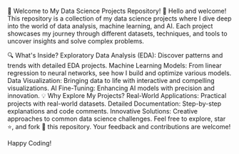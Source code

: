 🌟 Welcome to My Data Science Projects Repository! 🌟
Hello and welcome! This repository is a collection of my data science projects where I dive deep into the world of data analysis, machine learning, and AI. Each project showcases my journey through different datasets, techniques, and tools to uncover insights and solve complex problems.

🔍 What's Inside?
Exploratory Data Analysis (EDA): Discover patterns and trends with detailed EDA projects.
Machine Learning Models: From linear regression to neural networks, see how I build and optimize various models.
Data Visualization: Bringing data to life with interactive and compelling visualizations.
AI Fine-Tuning: Enhancing AI models with precision and innovation.
💡 Why Explore My Projects?
Real-World Applications: Practical projects with real-world datasets.
Detailed Documentation: Step-by-step explanations and code comments.
Innovative Solutions: Creative approaches to common data science challenges.
Feel free to explore, star ⭐, and fork 🍴 this repository. Your feedback and contributions are welcome!

Happy Coding!


